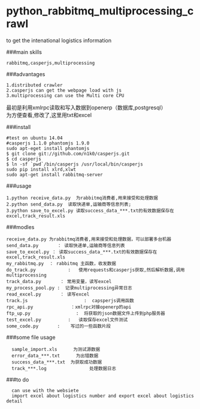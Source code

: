 # python_rabbitmq_multiprocessing_crawl

to get the intenational logistics information

###main skills

    rabbitmq,casperjs,multiprocessing
    
###advantages

    1.distributed crawler
    2.casperjs can get the webpage load with js
    3.multiprocessing can use the Multi core CPU 
    
最初是利用xmlrpc读取和写入数据到openerp（数据库,postgresql）<br/>
为方便查看,修改了,这里用txt和excel<br/>

###install

    #test on ubuntu 14.04
    #casperjs 1.1.0 phantomjs 1.9.0
    sudo apt-eget install phantomjs
    $ git clone git://github.com/n1k0/casperjs.git
    $ cd casperjs
    $ ln -sf `pwd`/bin/casperjs /usr/local/bin/casperjs
    sudo pip install xlrd,xlwt
    sudo apt-get install rabbitmq-server

###usage

    1.python receive_data.py  为rabbitmq消费者,用来接受和处理数据
    2.python send_data.py  读取快递单,运输商等信息列表; 
    3.python save_to_excel.py 读取success_data_***.txt的有效数据保存在excel,track_result.xls

###modles
	
    receive_data.py 为rabbitmq消费者,用来接受和处理数据，可以部署多台机器
    send_data.py       ： 读取快递单,运输商等信息列表
	save_to_excel.py ： 读取success_data_***.txt的有效数据保存在excel,track_result.xls
	my_rabbitmq.py  ： rabbitmq 主函数，收发数据
	do_track.py            :   使用requests和casperjs获取,然后解析数据,调用multiprocessing
	track_data.py       ： 常用变量，读写excel
	my_process_pool.py :  记录multiprocessing异常日志
	read_excel.py       ： 读写excel
	track.js                     :  capsperjs调用函数
	rpc_api.py              ：xmlrpc对接openerp的api
	ftp_up.py                 :  将获取的json数据文件上传到php服务器
	test_excel.py          :   读取保存excel文件测试
	some_code.py       :    写过的一些函数片段
	

###some file usage

      sample_import.xls      为测试源数据
      error_data_***.txt      为出错数据
      success_data_***.txt  为获取成功数据
      track_***.log                处理数据日志

###to do

      can use with the websiete
      import excel about logistics number and export excel about logistics detail

